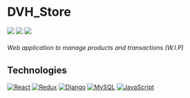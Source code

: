 # DVH_Store
<p>
  <a href=''><img src='https://img.shields.io/github/last-commit/UBRO32BIT/DVH_Store'></a>
  <a href=''><img src='https://img.shields.io/github/stars/UBRO32BIT/DVH_Store?style=social'></a>
  <a href=''><img src='https://img.shields.io/github/forks/UBRO32BIT/DVH_Store?style=social'></a>
<h6>Web application to manage products and transactions (W.I.P)</h6>

## Technologies

[![React](https://img.shields.io/badge/React-20232A?style=flat&logo=react&logoColor=61DAFB&link=https://github.com/arihant-jain-09)](https://github.com/UBRO32BIT) 
[![Redux](https://img.shields.io/badge/Redux-593D88?style=flat&logo=redux&logoColor=white&link=https://github.com/arihant-jain-09)](https://github.com/UBRO32BIT)
[![Django](https://img.shields.io/badge/Django-092E20?style=for-the-badge&logo=django&logoColor=white)](https://github.com/UBRO32BIT) [![MySQL](https://img.shields.io/badge/MySQL-00000F?style=for-the-badge&logo=mysql&logoColor=white)](https://github.com/UBRO32BIT)  [![JavaScript](https://img.shields.io/badge/JavaScript-F7DF1E?style=flat&logo=javascript&logoColor=black&link=https://github.com/UBRO32BIT)](https://github.com/UBRO32BIT)
